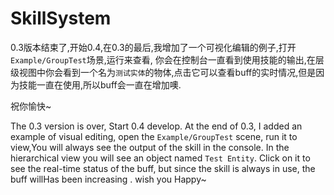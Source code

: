 # SkillSystem

0.3版本结束了,开始0.4,在0.3的最后,我增加了一个可视化编辑的例子,打开`Example/GroupTest`场景,运行来查看,
你会在控制台一直看到使用技能的输出,在层级视图中你会看到一个名为`测试实体`的物体,点击它可以查看buff的实时情况,但是因为技能一直在使用,所以buff会一直在增加噢.




祝你愉快~


The 0.3 version is over, Start 0.4 develop. At the end of 0.3, I added an example of visual editing, open the `Example/GroupTest` scene, run it to view,You will always see the output of the skill in the console. In the hierarchical view you will see an object named `Test Entity`. Click on it to see the real-time status of the buff, but since the skill is always in use, the buff willHas been increasing . wish you Happy~

